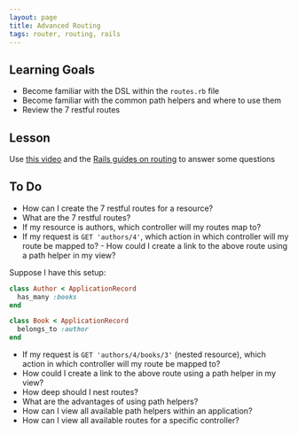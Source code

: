 ```yaml
---
layout: page
title: Advanced Routing
tags: router, routing, rails
---
```


## Learning Goals
- Become familiar with the DSL within the `routes.rb` file
- Become familiar with the common path helpers and where to use them
- Review the 7 restful routes

## Lesson

Use [this video](https://www.loom.com/share/604d8bb6a2dc41f6b97dd9a0dc01272f) and the [Rails guides on routing](https://guides.rubyonrails.org/v5.2/routing.html#resource-routing-the-rails-default) to answer some questions


## To Do
- How can I create the 7 restful routes for a resource?
- What are the 7 restful routes?
- If my resource is authors, which controller will my routes map to?
- If my request is `GET 'authors/4'`, which action in which controller will my route be mapped to? - How could I create a link to the above route using a path helper in my view?

Suppose I have this setup:

```ruby
class Author < ApplicationRecord
  has_many :books
end

class Book < ApplicationRecord
  belongs_to :author
end
```

- If my request is `GET 'authors/4/books/3'` (nested resource), which action in which controller will my route be mapped to?
- How could I create a link to the above route using a path helper in my view?
- How deep should I nest routes?
- What are the advantages of using path helpers?
- How can I view all available path helpers within an application?
- How can I view all available routes for a specific controller?
